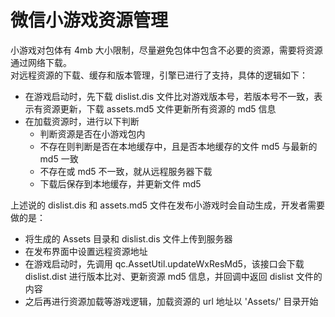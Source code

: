 # 微信小游戏资源管理
小游戏对包体有 4mb 大小限制，尽量避免包体中包含不必要的资源，需要将资源通过网络下载。  
对远程资源的下载、缓存和版本管理，引擎已进行了支持，具体的逻辑如下：
* 在游戏启动时，先下载 dislist.dis 文件比对游戏版本号，若版本号不一致，表示有资源更新，下载 assets.md5 文件更新所有资源的 md5 信息
* 在加载资源时，进行以下判断  
	* 判断资源是否在小游戏包内
	* 不存在则判断是否在本地缓存中，且是否本地缓存的文件 md5 与最新的 md5 一致
	* 不存在或 md5 不一致，就从远程服务器下载
	* 下载后保存到本地缓存，并更新文件 md5
  
上述说的 dislist.dis 和 assets.md5 文件在发布小游戏时会自动生成，开发者需要做的是：
* 将生成的 Assets 目录和 dislist.dis 文件上传到服务器
* 在发布界面中设置远程资源地址
* 在游戏启动时，先调用 qc.AssetUtil.updateWxResMd5，该接口会下载 dislist.dist 进行版本比对、更新资源 md5 信息，并回调中返回 dislist 文件的内容
* 之后再进行资源加载等游戏逻辑，加载资源的 url 地址以 'Assets/' 目录开始

